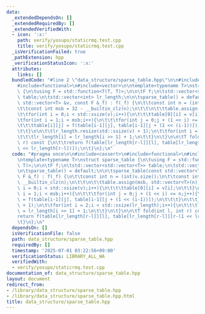 ```yaml
---
data:
  _extendedDependsOn: []
  _extendedRequiredBy: []
  _extendedVerifiedWith:
  - icon: ':x:'
    path: verify/yosupo/staticrmq.test.cpp
    title: verify/yosupo/staticrmq.test.cpp
  _isVerificationFailed: true
  _pathExtension: hpp
  _verificationStatusIcon: ':x:'
  attributes:
    links: []
  bundledCode: "#line 2 \"data_structure/sparse_table.hpp\"\n\n#include<cassert>\n\
    #include<functional>\n#include<vector>\n\ntemplate<typename T>\nstruct sparse_table\
    \ {\n\tusing F = std::function<T(T, T)>;\n\n\tF f;\n\tstd::vector<std::vector<T>>\
    \ table;\n\tstd::vector<int> lr_length;\n\n\tsparse_table() = default;\n\n\tsparse_table(const\
    \ std::vector<T> &v, const F &_f) : f(_f) {\n\t\tconst int n = (int)v.size();\n\
    \t\tconst int msb = 32 - __builtin_clz(n);\n\t\t\n\t\ttable.assign(msb, std::vector<T>(n));\n\
    \t\tfor(int i = 0;i < std::ssize(v);i++){\n\t\t\ttable[0][i] = v[i];\n\t\t}\n\t\
    \tfor(int i = 1;i < msb;i++){\n\t\t\tfor(int j = 0;j + (1 << i) <= n;j++){\n\t\
    \t\t\ttable[i][j] = f(table[i-1][j], table[i-1][j + (1 << (i-1))]);\n\t\t\t}\n\
    \t\t}\n\n\t\tlr_length.resize(std::ssize(v) + 1);\n\t\tfor(int i = 2;i < std::ssize(lr_length);i++){\n\
    \t\t\tlr_length[i] = lr_length[i >> 1] + 1;\n\t\t}\n\t}\n\n\tT fold(int l, int\
    \ r) const {\n\t\treturn f(table[lr_length[r-l]][l], table[lr_length[r-l]][r-(1\
    \ << lr_length[r-l])]);\n\t}\n};\n"
  code: "#pragma once\n\n#include<cassert>\n#include<functional>\n#include<vector>\n\
    \ntemplate<typename T>\nstruct sparse_table {\n\tusing F = std::function<T(T,\
    \ T)>;\n\n\tF f;\n\tstd::vector<std::vector<T>> table;\n\tstd::vector<int> lr_length;\n\
    \n\tsparse_table() = default;\n\n\tsparse_table(const std::vector<T> &v, const\
    \ F &_f) : f(_f) {\n\t\tconst int n = (int)v.size();\n\t\tconst int msb = 32 -\
    \ __builtin_clz(n);\n\t\t\n\t\ttable.assign(msb, std::vector<T>(n));\n\t\tfor(int\
    \ i = 0;i < std::ssize(v);i++){\n\t\t\ttable[0][i] = v[i];\n\t\t}\n\t\tfor(int\
    \ i = 1;i < msb;i++){\n\t\t\tfor(int j = 0;j + (1 << i) <= n;j++){\n\t\t\t\ttable[i][j]\
    \ = f(table[i-1][j], table[i-1][j + (1 << (i-1))]);\n\t\t\t}\n\t\t}\n\n\t\tlr_length.resize(std::ssize(v)\
    \ + 1);\n\t\tfor(int i = 2;i < std::ssize(lr_length);i++){\n\t\t\tlr_length[i]\
    \ = lr_length[i >> 1] + 1;\n\t\t}\n\t}\n\n\tT fold(int l, int r) const {\n\t\t\
    return f(table[lr_length[r-l]][l], table[lr_length[r-l]][r-(1 << lr_length[r-l])]);\n\
    \t}\n};\n"
  dependsOn: []
  isVerificationFile: false
  path: data_structure/sparse_table.hpp
  requiredBy: []
  timestamp: '2025-07-01 03:22:56+09:00'
  verificationStatus: LIBRARY_ALL_WA
  verifiedWith:
  - verify/yosupo/staticrmq.test.cpp
documentation_of: data_structure/sparse_table.hpp
layout: document
redirect_from:
- /library/data_structure/sparse_table.hpp
- /library/data_structure/sparse_table.hpp.html
title: data_structure/sparse_table.hpp
---
```

